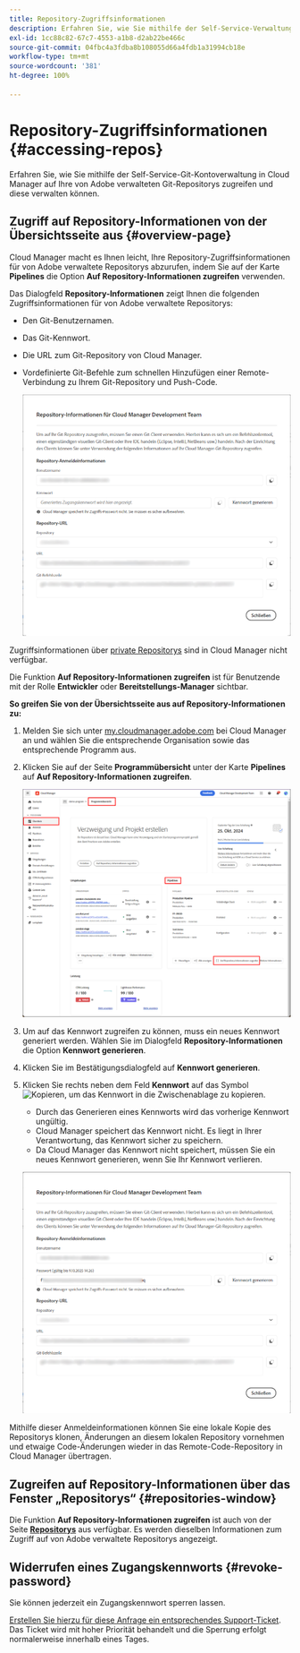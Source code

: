 ```yaml
---
title: Repository-Zugriffsinformationen
description: Erfahren Sie, wie Sie mithilfe der Self-Service-Verwaltung der Git-Repositorys über Cloud Manager auf Ihre von Adobe verwalteten Git-Repositorys zugreifen und diese verwalten können.
exl-id: 1cc88c82-67c7-4553-a1b8-d2ab22be466c
source-git-commit: 04fbc4a3fdba8b108055d66a4fdb1a31994cb18e
workflow-type: tm+mt
source-wordcount: '381'
ht-degree: 100%

---
```


# Repository-Zugriffsinformationen {#accessing-repos}

Erfahren Sie, wie Sie mithilfe der Self-Service-Git-Kontoverwaltung in Cloud Manager auf Ihre von Adobe verwalteten Git-Repositorys zugreifen und diese verwalten können.

## Zugriff auf Repository-Informationen von der Übersichtsseite aus {#overview-page}

Cloud Manager macht es Ihnen leicht, Ihre Repository-Zugriffsinformationen für von Adobe verwaltete Repositorys abzurufen, indem Sie auf der Karte **Pipelines** die Option **Auf Repository-Informationen zugreifen** verwenden.

Das Dialogfeld **Repository-Informationen** zeigt Ihnen die folgenden Zugriffsinformationen für von Adobe verwaltete Repositorys:

* Den Git-Benutzernamen.
* Das Git-Kennwort.
* Die URL zum Git-Repository von Cloud Manager.
* Vordefinierte Git-Befehle zum schnellen Hinzufügen einer Remote-Verbindung zu Ihrem Git-Repository und Push-Code.

  ![Fenster „Repository-Informationen“](assets/repository-info.png)

Zugriffsinformationen über [private Repositorys](/help/managing-code/private-repositories.md) sind in Cloud Manager nicht verfügbar.

Die Funktion **Auf Repository-Informationen zugreifen** ist für Benutzende mit der Rolle **Entwickler** oder **Bereitstellungs-Manager** sichtbar.

**So greifen Sie von der Übersichtsseite aus auf Repository-Informationen zu:**

1. Melden Sie sich unter [my.cloudmanager.adobe.com](https://my.cloudmanager.adobe.com/) bei Cloud Manager an und wählen Sie die entsprechende Organisation sowie das entsprechende Programm aus.

1. Klicken Sie auf der Seite **Programmübersicht** unter der Karte **Pipelines** auf **Auf Repository-Informationen zugreifen**.

   ![„Auf Repository-Informationen zugreifen“ auf der Karte „Pipelines“](/help/managing-code/assets/pipelines-card2.png)

1. Um auf das Kennwort zugreifen zu können, muss ein neues Kennwort generiert werden. Wählen Sie im Dialogfeld **Repository-Informationen** die Option **Kennwort generieren**.

1. Klicken Sie im Bestätigungsdialogfeld auf **Kennwort generieren**.

1. Klicken Sie rechts neben dem Feld **Kennwort** auf das Symbol ![Kopieren](https://spectrum.adobe.com/static/icons/workflow_18/Smock_Copy_18_N.svg), um das Kennwort in die Zwischenablage zu kopieren.

   * Durch das Generieren eines Kennworts wird das vorherige Kennwort ungültig.
   * Cloud Manager speichert das Kennwort nicht. Es liegt in Ihrer Verantwortung, das Kennwort sicher zu speichern.
   * Da Cloud Manager das Kennwort nicht speichert, müssen Sie ein neues Kennwort generieren, wenn Sie Ihr Kennwort verlieren.

   ![Kennwort im Dialogfeld „Repository-Informationen“ kopieren](/help/managing-code/assets/repository-copy-password.png)

Mithilfe dieser Anmeldeinformationen können Sie eine lokale Kopie des Repositorys klonen, Änderungen an diesem lokalen Repository vornehmen und etwaige Code-Änderungen wieder in das Remote-Code-Repository in Cloud Manager übertragen.

## Zugreifen auf Repository-Informationen über das Fenster „Repositorys“ {#repositories-window}

Die Funktion **Auf Repository-Informationen zugreifen** ist auch von der Seite [**Repositorys**](/help/managing-code/managing-repositories.md) aus verfügbar. Es werden dieselben Informationen zum Zugriff auf von Adobe verwaltete Repositorys angezeigt.

## Widerrufen eines Zugangskennworts {#revoke-password}

Sie können jederzeit ein Zugangskennwort sperren lassen.

[Erstellen Sie hierzu für diese Anfrage ein entsprechendes Support-Ticket](https://experienceleague.adobe.com/?lang=de&amp;support-solution=Experience+Manager&amp;support-tab=home#support). Das Ticket wird mit hoher Priorität behandelt und die Sperrung erfolgt normalerweise innerhalb eines Tages.
